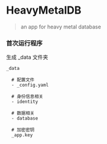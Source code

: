 
# HeavyMetalDB
> an app for heavy metal database

### 首次运行程序

生成 _data 文件夹

```
_data

  # 配置文件
  - _config.yaml

  # 身份信息相关
  - identity

  # 数据相关
  - database
  
  # 加密密钥
  _app.key

```